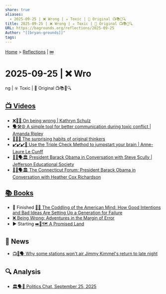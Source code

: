 ```yaml
---
share: true
aliases:
  - 2025-09-25 | ❌ Wrong | ☣️ Toxic | 🔰 Original 📺📚📰🔍
title: 2025-09-25 | ❌ Wrong | ☣️ Toxic | 🔰 Original 📺📚📰🔍
URL: https://bagrounds.org/reflections/2025-09-25
Author: "[[bryan-grounds]]"
tags:
---
```

[Home](../index.md) > [Reflections](./index.md) | [⏮️](./2025-09-24.md)  
# 2025-09-25 | ❌ Wro  
ng | ☣️ Toxic | 🔰 Original 📺📚📰🔍  
## [📺 Videos](../videos/index.md)  
- [❌🤔💡 On being wrong | Kathryn Schulz](../videos/on-being-wrong-kathryn-schulz.md)  
- [🗣️🛠️☮️ A simple tool for better communication during toxic conflict | Amanda Ripley](../videos/a-simple-tool-for-better-communication-during-toxic-conflict-amanda-ripley.md)  
- [🤔💡🔄 The surprising habits of original thinkers](../videos/the-surprising-habits-of-original-thinkers-adam-grant-ted.md)  
- [✔️✔️✔️🧠 Use the Triple Check Method to jumpstart your brain | Anne-Laure Le Cunff](../videos/use-the-triple-check-method-to-jumpstart-your-brain-anne-laure-le-cunff.md)  
- [👨🏿🗣️🏛️ President Barack Obama in Conversation with Steve Scully | Jefferson Educational Society](../videos/president-barack-obama-in-conversation-with-steve-scully-jefferson-educational-society.md)  
- [👨🏿🗣️🏛️ The Connecticut Forum: President Barack Obama in Conversation with Heather Cox Richardson](../videos/president-barack-obama-in-conversation-with-heather-cox-richardson-the-connecticut-forum.md)  
  
## [📚 Books](../books/index.md)  
- 🏁 Finished [🤕👶 The Coddling of the American Mind: How Good Intentions and Bad Ideas Are Setting Up a Generation for Failure](../books/the-coddling-of-the-american-mind-how-good-intentions-and-bad-ideas-are-setting-up-a-generation-for-failure.md)  
- [❌ Being Wrong: Adventures in the Margin of Error](../books/being-wrong-adventures-in-the-margin-of-error.md)  
- ▶️ Starting [➡️🌟🗺️ A Promised Land](../books/a-promised-land.md)  
  
## 📰 News  
- [📺🚫🗣️ Why some stations won't air Jimmy Kimmel's return to late night](../videos/why-some-stations-wont-air-jimmy-kimmels-return-to-late-night.md)  
  
## 🔍 Analysis  
- [🏛️🗣️📅 Politics Chat, September 25, 2025](../videos/politics-chat-september-25-2025.md)